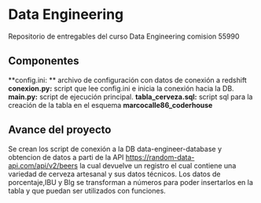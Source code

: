 # Data Engineering
Repositorio de entregables del curso Data Engineering comision 55990

## Componentes
**config.ini: ** archivo de configuración con datos de conexión a redshift
**conexion.py:** script que lee config.ini e inicia la conexión hacia la DB.
**main.py:** script de ejecución principal.
**tabla_cerveza.sql:** script sql para la creación de la tabla en el esquema **marcocalle86_coderhouse**

## Avance del proyecto
Se crean los script de conexión a la DB data-engineer-database y obtencion de datos a parti de la API https://random-data-api.com/api/v2/beers
la cual devuelve un registro el cual contiene una variedad de cerveza artesanal y sus datos técnicos.
Los datos de porcentaje,IBU y Blg se transforman a números para poder insertarlos en la tabla y que puedan ser utilizados con funciones.
